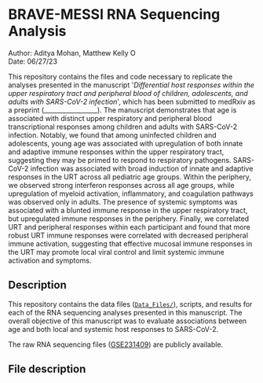 # BRAVE-MESSI RNA Sequencing Analysis

Author: Aditya Mohan, Matthew Kelly <a href="https://orcid.org/0000-0001-8819-2315" target="orcid.widget" rel="noopener noreferrer" style="vertical-align:top;"><img src="https://orcid.org/sites/default/files/images/orcid_16x16.png" style="width:1em;margin-right:.5em;" alt="ORCID iD icon"></a>  
Date: 06/27/23

This repository contains the files and code necessary to replicate the analyses presented in the manuscript '_Differential host responses within the upper respiratory tract and peripheral blood of children, adolescents, and adults with SARS-CoV-2 infection_', which has been submitted to medRxiv as a preprint (_________________). The manuscript demonstrates that age is associated with distinct upper respiratory and peripheral blood transcriptional responses among children and adults with SARS-CoV-2 infection. Notably, we found that among uninfected children and adolescents, young age was associated with upregulation of both innate and adaptive immune responses within the upper respiratory tract, suggesting they may be primed to respond to respiratory pathogens. SARS-CoV-2 infection was associated with broad induction of innate and adaptive responses in the URT across all pediatric age groups. Within the periphery, we observed strong interferon responses across all age groups, while upregulation of myeloid activation, inflammatory, and coagulation pathways was observed only in adults. The presence of systemic symptoms was associated with a blunted immune response in the upper respiratory tract, but upregulated immune responses in the periphery. Finally, we correlated URT and peripheral responses within each participant and found that more robust URT immune responses were correlated with decreased peripheral immune activation, suggesting that effective mucosal immune responses in the URT may promote local viral control and limit systemic immune activation and symptoms.

## Description

This repository contains the data files ([`Data_Files/`](Data_Files/)), scripts, and results for each of the RNA sequencing analyses presented in this manuscript. The overall objective of this manuscript was to evaluate associations between age and both local and systemic host responses to SARS-CoV-2. 

The raw RNA sequencing files ([GSE231409](______________________________)) are publicly available. 

## File description

